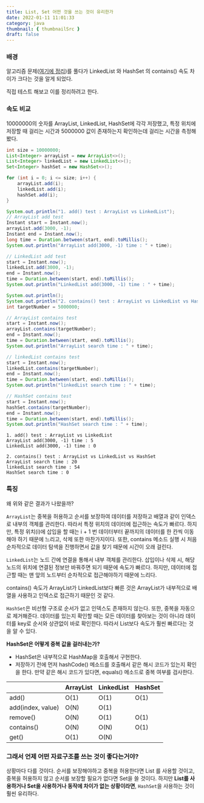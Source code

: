 ```yaml
---
title: List, Set 어떤 것을 쓰는 것이 유리한가
date: 2022-01-11 11:01:33
category: java
thumbnail: { thumbnailSrc }
draft: false
---
```


### 배경
알고리즘 문제([여기에 정리](https://hanul-dev.netlify.app/algorithms/%EB%B0%B1%EC%A4%8013902_%EA%B0%9C%EC%97%852/))를 풀다가 LinkedList 와 HashSet 의 contains() 속도 차이가 크다는 것을 알게 되었다. 

직접 테스트 해보고 이를 정리하려고 한다.

### 속도 비교
10000000의 숫자를 ArrayList, LinkedList, HashSet에 각각 저장했고, 특정 위치에 저장할 때 걸리는 시간과 5000000 값이 존재하는지 확인하는데 걸리는 시간을 측정해봤다.

```java
int size = 10000000;
List<Integer> arrayList = new ArrayList<>();
List<Integer> linkedList = new LinkedList<>();
Set<Integer> hashSet = new HashSet<>();

for (int i = 0; i <= size; i++) {
    arrayList.add(i);
    linkedList.add(i);
    hashSet.add(i);
}

System.out.println("1. add() test : ArrayList vs LinkedList");
// ArrayList add test
Instant start = Instant.now();
arrayList.add(3000, -1);
Instant end = Instant.now();
long time = Duration.between(start, end).toMillis();
System.out.println("ArrayList add(3000, -1) time : " + time);

// LinkedList add test
start = Instant.now();
linkedList.add(3000, -1);
end = Instant.now();
time = Duration.between(start, end).toMillis();
System.out.println("LinkedList add(3000, -1) time : " + time);

System.out.println();
System.out.println("2. contains() test : ArrayList vs LinkedList vs HashSet");
int targetNumber = 5000000;

// ArrayList contains test
start = Instant.now();
arrayList.contains(targetNumber);
end = Instant.now();
time = Duration.between(start, end).toMillis();
System.out.println("ArrayList search time : " + time);

// linkedList contains test
start = Instant.now();
linkedList.contains(targetNumber);
end = Instant.now();
time = Duration.between(start, end).toMillis();
System.out.println("linkedList search time : " + time);

// HashSet contains test
start = Instant.now();
hashSet.contains(targetNumber);
end = Instant.now();
time = Duration.between(start, end).toMillis();
System.out.println("HashSet search time : " + time);
```

```
1. add() test : ArrayList vs LinkedList
ArrayList add(3000, -1) time : 5
LinkedList add(3000, -1) time : 0

2. contains() test : ArrayList vs LinkedList vs HashSet
ArrayList search time : 20
linkedList search time : 54
HashSet search time : 0
```

### 특징
왜 위와 같은 결과가 나왔을까?

`ArrayList`는 중복을 허용하고 순서를 보장하여 데이터를 저장하고 배열과 같이 인덱스로 내부의 객체를 관리한다. 따라서 특정 위치의 데이터에 접근하는 속도가 빠르다. 하지만, 특정 위치(i)에 삽입을 할 때는 i + 1 번 데이터부터 끝까지의 데이터를 한 칸씩 이동해야 하기 때문에 느리고, 삭제 또한 마찬가지이다. 또한, contains 메소드 실행 시 처음 순차적으로 데이터 탐색을 진행하면서 값을 찾기 때문에 시간이 오래 걸린다.

`LinkedList`는 노드 간에 연결을 통해서 내부 객체를 관리한다. 삽입이나 삭제 시, 해당 노드의 위치에 연결된 정보만 바꿔주면 되기 때문에 속도가 빠르다. 하지만, 데이터에 접근할 때는 맨 앞의 노드부터 순차적으로 접근해야하기 때문에 느리다. 

contains() 속도가 ArrayList가 LinkedList보다 빠른 것은 ArrayList가 내부적으로 배열을 사용하고 인덱스로 접근하기 때문인 것 같다.


`HashSet`은 비선형 구조로 순서가 없고 인덱스도 존재하지 않는다. 또한, 중복을 자동으로 제거해준다. 데이터를 있는지 확인할 때는 모든 데이터를 찾아보는 것이 아니라 데이터를 key로 순서와 상관없이 바로 확인한다. 따라서 List보다 속도가 훨씬 빠르다는 것을 알 수 있다.

**HashSet은 어떻게 중복 값을 걸러내는가?**
- HashSet은 내부적으로 HashMap을 호출해서 구현한다.
- 저장하기 전에 먼저 hashCode() 메소드를 호출해서 같은 해시 코드가 있는지 확인을 한다. 만약 같은 해시 코드가 있다면, equals() 메소드로 중복 여부를 검사한다.


|                   | ArrayList | LinkedList | HashSet |
| ----------------- | --------- | ---------- | ------- |
| add()             | O(1)      | O(1)       | O(1)    |
| add(index, value) | O(N)      | O(1)       |         |
| remove()          | O(N)      | O(1)       | O(1)    |
| contains()        | O(N)      | O(N)       | O(1)    |
| get()             | O(1)      | O(N)       |         |


### 그래서 언제 어떤 자료구조를 쓰는 것이 좋다는거야?
상황마다 다를 것이다. 순서를 보장해야하고 중복을 허용한다면 List 를 사용할 것이고, 중복을 허용하지 않고 순서를 보장할 필요가 없다면 Set을 쓸 것이다. 하지만 **List를 사용하거나 Set을 사용하거나 동작에 차이가 없는 상황이라면**, `HashSet`을 사용하는 것이 훨씬 유리하다.
